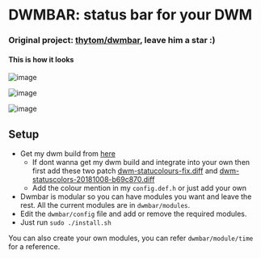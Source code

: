 # DWMBAR: status bar for your DWM
### Original project: [thytom/dwmbar](https://github.com/thytom/dwmbar), leave him a star :)
#### This is how it looks

![image](https://user-images.githubusercontent.com/52702259/160875456-327953a5-bdc9-4f09-91a2-00b796c7198f.png)

![image](https://user-images.githubusercontent.com/52702259/160874935-b399606f-4d1c-4393-9030-987e3672443d.png)

![image](https://user-images.githubusercontent.com/52702259/160875177-404b119d-d00d-484f-aa91-d51bdf109fea.png)

## Setup
+ Get my dwm build from [here](https://github.com/anurag3301/my-dwm)
    + If dont wanna get my dwm build and integrate into your own then first add these two patch [dwm-statucolours-fix.diff](https://github.com/anurag3301/my-dwm/blob/main/patches/dwm-statucolours-fix.diff) and [dwm-statuscolors-20181008-b69c870.diff](https://github.com/anurag3301/my-dwm/blob/main/patches/dwm-statuscolors-20181008-b69c870.diff)
    + Add the colour mention in my `config.def.h` or just add your own
+ Dwmbar is modular so you can have modules you want and leave the rest. All the current modules are in `dwmbar/modules`.
+ Edit the `dwmbar/config` file and add or remove the required modules.
+ Just run `sudo ./install.sh`

You can also create your own modules, you can refer `dwmbar/module/time` for a reference.

